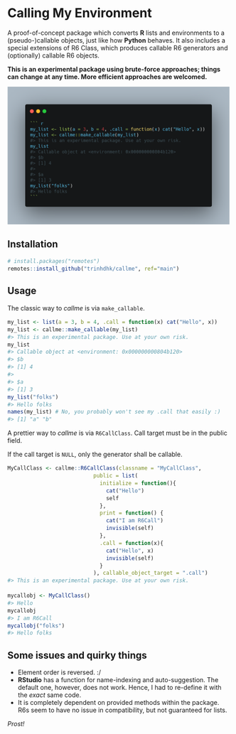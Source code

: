 # Calling My Environment

A proof-of-concept package which converts **R** lists and environments to a (pseudo-)callable objects, just like how **Python** behaves.
It also includes a special extensions of R6 Class, which produces callable R6 generators and (optionally) callable R6 objects.

**This is an experimental package using brute-force approaches; things can change at any time. More efficient approaches are welcomed.**

<img src="inst/MakeCallable.png" width="500">

## Installation

```r
# install.packages("remotes")
remotes::install_github("trinhdhk/callme", ref="main")
```

## Usage

The classic way to _callme_ is via <code>make_callable</code>.

``` r
my_list <- list(a = 3, b = 4, .call = function(x) cat("Hello", x))
my_list <- callme::make_callable(my_list)
#> This is an experimental package. Use at your own risk.
my_list
#> Callable object at <environment: 0x000000000804b120>
#> $b
#> [1] 4
#> 
#> $a
#> [1] 3
my_list("folks")
#> Hello folks
names(my_list) # No, you probably won't see my .call that easily :)
#> [1] "a" "b"
```

A prettier way to _callme_ is via <code>R6CallClass</code>.
Call target must be in the public field.

If the call target is <code>NULL</code>, only the generator shall be callable.

``` r
MyCallClass <- callme::R6CallClass(classname = "MyCallClass",
                           public = list(
                             initialize = function(){
                               cat("Hello")
                               self
                             },
                             print = function() {
                               cat("I am R6Call")
                               invisible(self)
                             },
                             .call = function(x){
                               cat("Hello", x)
                               invisible(self)
                             }
                           ), callable_object_target = ".call")
#> This is an experimental package. Use at your own risk.

mycallobj <- MyCallClass()
#> Hello
mycallobj
#> I am R6Call
mycallobj("folks")
#> Hello folks
```

## Some issues and quirky things

- Element order is reversed. :/
- **RStudio** has a function for name-indexing and auto-suggestion. The default one, however, does not work. Hence, I had to re-define it with the _exact_ same code.
- It is completely dependent on provided methods within the package. R6s seem to have no issue in compatibility, but not guaranteed for lists.

_Prost!_
